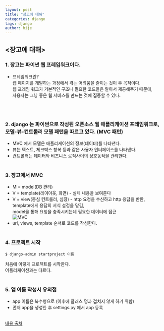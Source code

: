 ```yaml
---
layout: post
title: "장고에 대해"
categories: django
tags: django
author: hije
---
```

## <장고에 대해>
### 1. 장고는 파이썬 웹 프레임워크이다.  
* 프레임워크란?  
  웹 페이지를 개발하는 과정에서 겪는 어려움을 줄이는 것이 주 목적이다.  
  웹 프레임 워크가 기본적인 구조나 필요한 코드들은 알아서 제공해주기 때문에,  
  사용자는 그냥 좋은 웹 서비스를 만드는 것에 집중할 수 있다.
  
    <br/><br/>
  
### 2. django 는 파이썬으로 작성된 오픈소스 웹 애플리케이션 프레임워크로, 모델-뷰-컨트롤러 모델 패턴을 따르고 있다. (MVC 패턴)
 * MVC 에서 모델은 애플리케이션의 정보(데이터)를 나타낸다.
 * 뷰는 텍스트, 체크박스 항복 등과 같은 사용자 인터페이스를 나타낸다.
 * 컨트롤러는 데이터와 비즈니스 로직사이의 상호동작을 관리한다.
   <br/><br/>
 
 ### 3. 장고에서 MVC
 * M = model(DB 관리)
 * V = template(레이아웃, 화면) - 실제 내용을 보여준다
 * V = view(중심 컨트롤러, 심장) - http 요청을 수신하고 http 응답을 반환,  
   template에게 응답의 서식 설정을 맡김,  
   model을 통해 요청을 충족시키는데 필요한 데이터에 접근  
 ![MVC](https://images.velog.io/images/gndan4/post/86c6a8f7-65bc-4a69-b613-abe0ac7cbd91/Untitled.png)
 * url, views, template 순서로 코드를 작성한다.
 <br/><br/>
 
 ### 4. 프로젝트 시작
 ```
 $ django-admin startproject 이름
 ```
 처음에 이렇게 프로젝트를 시작한다.  
 어플리케이션과는 다르다.
  <br/><br/>
  
 ### 5. 앱 이름 작성시 유의점
 * app 이름은 복수형으로 (이후에 클래스 명과 겹치지 않게 하기 위함)
 * 먼저 app을 생성한 후 settings.py 에서 app 등록
 <br/><br/>
 
 [내용 출처](https://velog.io/@gndan4/Django-%EC%9B%B9-%ED%94%84%EB%A0%88%EC%9E%84%EC%9B%8C%ED%81%AC-%EC%9E%A5%EA%B3%A0-%EA%B8%B0%EB%B3%B8-%EC%84%A4%EC%A0%95-Template-HTML-Form-URL)
